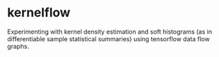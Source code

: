 
# kernelflow 

Experimenting with kernel density estimation and soft histograms (as in
differentiable sample statistical summaries) using tensorflow data flow graphs.


